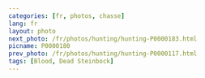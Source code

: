```yaml
---
categories: [fr, photos, chasse]
lang: fr
layout: photo
next_photo: /fr/photos/hunting/hunting-P0000183.html
picname: P0000180
prev_photo: /fr/photos/hunting/hunting-P0000117.html
tags: [Blood, Dead Steinbock]
---
```

